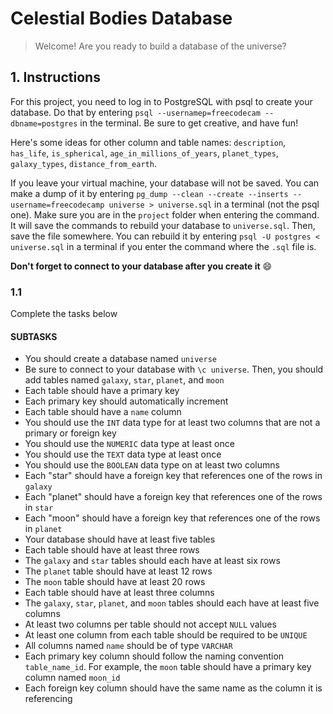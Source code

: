 # Celestial Bodies Database

> Welcome! Are you ready to build a database of the universe?

## 1. Instructions

For this project, you need to log in to PostgreSQL with psql to create your database. Do that by entering `psql --usernamep=freecodecam --dbname=postgres` in the terminal. Be sure to get creative, and have fun!

Here's some ideas for other column and table names: `description`, `has_life`, `is_spherical`, `age_in_millions_of_years`, `planet_types`, `galaxy_types`, `distance_from_earth`.

If you leave your virtual machine, your database will not be saved. You can make a dump of it by entering `pg_dump --clean --create --inserts --username=freecodecamp universe > universe.sql` in a terminal (not the psql one). Make sure you are in the `project` folder when entering the command. It will save the commands to rebuild your database to `universe.sql`. Then, save the file somewhere. You can rebuild it by entering `psql -U postgres < universe.sql` in a terminal if you enter the command where the `.sql` file is.

**Don't forget to connect to your database after you create it** :smile:

### 1.1

Complete the tasks below

#### SUBTASKS

- You should create a database named `universe`
- Be sure to connect to your database with `\c universe`. Then, you should add tables named `galaxy`, `star`, `planet`, and `moon`
- Each table should have a primary key
- Each primary key should automatically increment
- Each table should have a `name` column
- You should use the `INT` data type for at least two columns that are not a primary or foreign key
- You should use the `NUMERIC` data type at least once
- You should use the `TEXT` data type at least once
- You should use the `BOOLEAN` data type on at least two columns
- Each "star" should have a foreign key that references one of the rows in `galaxy`
- Each "planet" should have a foreign key that references one of the rows in `star`
- Each "moon" should have a foreign key that references one of the rows in `planet`
- Your database should have at least five tables
- Each table should have at least three rows
- The `galaxy` and `star` tables should each have at least six rows
- The `planet` table should have at least 12 rows
- The `moon` table should have at least 20 rows
- Each table should have at least three columns
- The `galaxy`, `star`, `planet`, and `moon` tables should each have at least five columns
- At least two columns per table should not accept `NULL` values
- At least one column from each table should be required to be `UNIQUE`
- All columns named `name` should be of type `VARCHAR`
- Each primary key column should follow the naming convention `table_name_id`. For example, the `moon` table should have a primary key column named `moon_id`
- Each foreign key column should have the same name as the column it is referencing
